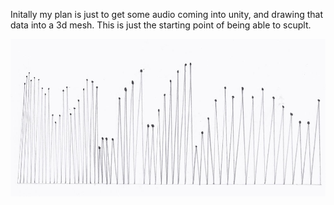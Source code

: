 Initally my plan is just to get some audio coming into unity, and drawing that data into a 3d mesh. This is just the starting point of being able to scuplt.

![Example Image](../project_images/0drawing.jpg?raw=true "Example Image")
